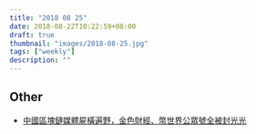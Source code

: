 ```yaml
---
title: "2018 08 25"
date: 2018-08-22T10:22:59+08:00
draft: true
thumbnail: "images/2018-08-25.jpg"
tags: ["weekly"]
description: ""
---
```


## Other

* [中國區塊鏈媒體屍橫遍野，金色財經、幣世界公眾號全被封光光](https://www.inside.com.tw/2018/08/21/china-massively-blocked-blockchain-medias)
